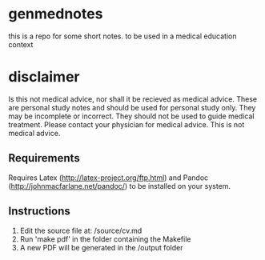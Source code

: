 # genmednotes
this is a repo for some short notes. to be used in a medical education context 

# disclaimer 

Is this not medical advice, nor shall it be recieved as medical advice. These are personal study notes and should be used for personal study only. They may be incomplete or incorrect. They should not be used to guide medical treatment. Please contact your physician for medical advice. This is not medical advice.

## Requirements

Requires Latex (http://latex-project.org/ftp.html) and Pandoc (http://johnmacfarlane.net/pandoc/) to be installed on your system.

## Instructions

1. Edit the source file at: /source/cv.md
2. Run 'make pdf' in the folder containing the Makefile
3. A new PDF will be generated in the /output folder

